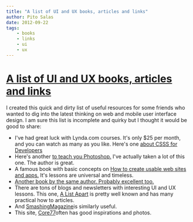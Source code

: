 ```yaml
---
title: "A list of UI and UX books, articles and links"
author: Pito Salas
date: 2012-09-22
tags:
    - books
    - links
    - ui
    - ux
---
```

# [A list of UI and UX books, articles and links](None)




I created this quick and dirty list of useful resources for some friends who
wanted to dig into the latest thinking on web and mobile user interface
design. I am sure this list is incomplete and quirky but I thought it would be
good to share:

  * I've had great luck with Lynda.com courses. It's only $25 per month, and you can watch as many as you like. Here's one [about CSSS for Developers](<http://www.lynda.com/CSS-tutorials/for-developers/52341-2.html>)
  * Here's another [to teach you Photoshop.](<http://www.lynda.com/Photoshop-training-tutorials/279-0.html>) I've actually taken a lot of this one. The author is great.
  * A famous book with basic concepts on [How to create usable web sites and apps.](<http://www.amazon.com/Dont-Make-Me-Think-Usability/dp/0321344758/ref=dp_ob_title_bk>) It's lessons are universal and timeless. 
  * [Another book by the same author. Probably excellent too.](<http://www.amazon.com/Rocket-Surgery-Made-Easy--Yourself/dp/0321657292/>)
  * There are tons of blogs and newsletters with interesting UI and UX lessons. This one, [A List Apart](<http://www.alistapart.com/articles/>) is pretty well known and has many practical how to articles.
  * And [SmashingMagazine](<http://www.smashingmagazine.com>)is similarly useful.
  * This site, [Core77](<http://www.core77.com>)often has good inspirations and photos.


